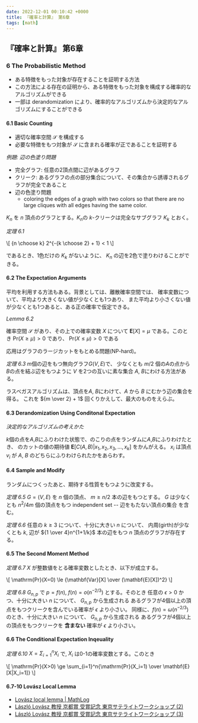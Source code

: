 ```yaml
---
date: 2022-12-01 00:10:42 +0000
title: 『確率と計算』 第6章
tags: [math]
---
```


## 『確率と計算』 第6章

### 6 The Probabilistic Method

* ある特徴をもった対象が存在することを証明する方法
* この方法による存在の証明から、ある特徴をもった対象を構成する確率的なアルゴリズムができる
* 一部は derandomization により、確率的なアルゴリズムから決定的なアルゴリズムにすることができる

#### 6.1 Basic Counting

* 適切な確率空間 $\mathcal{S}$ を構成する
* 必要な特徴をもつ対象が $\mathcal{S}$ に含まれる確率が正であることを証明する

*例題: 辺の色塗り問題*

* 完全グラフ: 任意の2頂点間に辺があるグラフ
* クリーク: あるグラフの点の部分集合について、その集合から誘導されるグラフが完全であること
* 辺の色塗り問題
    * coloring the edges of a graph with two colors so that there are no large cliques with all edges having the same color.

$K_n$ を $n$ 頂点のグラフとする。$K_n$の $k$-クリークは完全なサブグラフ $K_k$ とおく。

*定理 6.1*

\\[
{n \choose k} 2^{-{k \choose 2} + 1} < 1
\\]

であるとき、1色だけの $K_k$ がないように、
$K_n$ の辺を2色で塗りわけることができる。

#### 6.2 The Expectation Arguments

平均を利用する方法もある。背景としては、離散確率空間では、
確率変数について、平均より大きくない値が少なくとも1つあり、
また平均より小さくない値が少なくとも1つあると、ある正の確率で仮定できる。

*Lemma 6.2*

確率空間 $\mathcal{S}$ があり、その上での確率変数 $X$ について
$\mathbf{E}[X]=\mu$ である。このとき $\mathrm{Pr}(X\ge\mu)\gt0$ であり、 $\mathrm{Pr}(X\le\mu)\gt0$ である

応用はグラフのラージカットをもとめる問題(NP-hard)。

*定理 6.3* $m$個の辺をもつ無向グラフ$G(V,E)$で、
少なくとも $m/2$ 個の$A$の点から$B$の点を結ぶ辺をもつように
$V$ を2つの互いに素な集合 $A$, $B$にわける方法がある。

ラスベガスアルゴリズムは、頂点を$A$, $B$にわけて、$A$ から $B$ にむかう辺の集合を得る。
これを ${m \over 2} + 1$ 回くりかえして、最大のものをえらぶ。

#### 6.3 Derandomization Using Conditonal Expectation

*決定的なアルゴリズムの考えかた*

$k$個の点を$A$,$B$にふりわけた状態で、のこりの点をランダムに$A$,$B$にふりわけたとき、
のカットの値の期待値 $\mathbf{E}[C(A,B)|x_1,x_2,x_3,...,x_k]$ をかんがえる。
$x_i$ は頂点 $v_i$ が $A$, $B$ のどちらにふりわけられたかをあらわす。

#### 6.4 Sample and Modify

ランダムにつくったあと、期待する性質をもつように改変する。

*定理 6.5* $G=(V,E)$ を $n$ 個の頂点、 $m\ge n/2$ 本の辺をもつとする。
$G$ は少なくとも $n^2/4m$ 個の頂点をもつ independent set -- 辺をもたない頂点の集合 を含む。

*定理 6.6* 任意の $k \ge 3$ について、十分に大きい $n$ について、
内周(girth)が少なくとも $k$, 辺が ${1 \over 4}n^{1+1/k}$ 本の辺をもつ $n$ 頂点のグラフが存在する。

#### 6.5 The Second Moment Method

*定理 6.7* $X$ が整数値をとる確率変数としたとき、以下が成立する。

\\[
\mathrm{Pr}(X=0) \le {\mathbf{Var}[X] \over (\mathbf{E}[X])^2}
\\]

*定理 6.8* $G_{n,p}$ で $p=f(n)$, $f(n)=o(n^{-2/3})$ とする。そのとき
任意の $\epsilon > 0$ かつ、十分に大きい $n$ について、 $G_{n,p}$ から生成される
あるグラフが4個以上の頂点をもつクリークを含んでいる確率が $\epsilon$ より小さい。
同様に、$f(n)=\omega(n^{-2/3})$のとき、十分に大きい $n$ について、 $G_{n,p}$ から生成される
あるグラフが4個以上の頂点をもつクリークを __含まない__ 確率が $\epsilon$ より小さい。


#### 6.6 The Conditional Expectation Inqeuality

*定理 6.10* $X=\Sigma_{i=1}^{n}X_i$ で, $X_i$ は0-1の確率変数とする。このとき

\\[
\mathrm{Pr}(X>0) \ge \sum_{i=1}^n{\mathrm{Pr}(X_i=1) \over \mathbf{E}[X|X_i=1]}
\\]

#### 6.7-10 Lovász Local Lemma

* [Lovász local lemma \| MathLog](https://mathlog.info/articles/1813)
* [László Lovász 教授 京都賞 受賞記念 東京サテライトワークショップ (2)](https://tech.preferred.jp/ja/blog/laszlo-lovasz2/)
* [László Lovász 教授 京都賞 受賞記念 東京サテライトワークショップ (3)](https://tech.preferred.jp/ja/blog/laszlo-lovasz3/)
